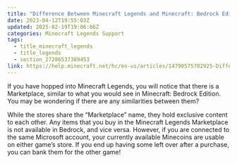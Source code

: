 ```yaml
---
title: "Difference Between Minecraft Legends and Minecraft: Bedrock Edition Marketplace Purchases"
date: 2023-04-12T19:55:03Z
updated: 2025-02-19T19:06:06Z
categories: Minecraft Legends Support
tags:
  - title_minecraft_legends
  - title_legends
  - section_27286537389453
link: https://help.minecraft.net/hc/en-us/articles/14790575702925-Difference-Between-Minecraft-Legends-and-Minecraft-Bedrock-Edition-Marketplace-Purchases
---
```


If you have hopped into Minecraft Legends, you will notice that there is a Marketplace, similar to what you would see in Minecraft: Bedrock Edition. You may be wondering if there are any similarities between them?

While the stores share the “Marketplace” name, they hold exclusive content to each other. Any items that you buy in the Minecraft Legends Marketplace is not available in Bedrock, and vice versa. However, if you are connected to the same Microsoft account, your currently available Minecoins are usable on either game’s store. If you end up having some left over after a purchase, you can bank them for the other game!
